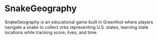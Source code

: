 # SnakeGeography
SnakeGeography is an educational game built in Greenfoot where players navigate a snake to collect orbs representing U.S. states, learning state locations while tracking score, lives, and time.
